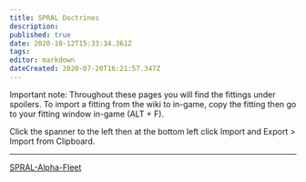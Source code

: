 ```yaml
---
title: SPRAL Doctrines
description: 
published: true
date: 2020-10-12T15:33:34.361Z
tags: 
editor: markdown
dateCreated: 2020-07-20T16:21:57.347Z
---
```


Important note: Throughout these pages you will find the fittings under spoilers. To import a fitting from the wiki to in-game, copy the fitting then go to your fitting window in-game (ALT + F).

Click the spanner to the left then at the bottom left click Import and Export > Import from Clipboard.

---
[SPRAL-Alpha-Fleet](/community/doctrines/HD-Doctrines/SPRAL-Alpha-Fleet)